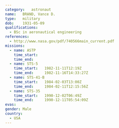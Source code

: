 ```yaml
---
category:	astronaut
name:	BRAND, Vance D.
type:	military
dob:	1931-05-09
qualifications:
  - BSc in aeronautical engineering
references:
  - http://www.nasa.gov/pdf/740566main_current.pdf
missions:
  - name: ASTP
    time_start:   
    time_end:     
  - name: STS-5
    time_start:   1982-11-11T12:19Z
    time_end:     1982-11-16T14:33:27Z
  - name: STS-41-B
    time_start:   1984-02-03T13:00Z
    time_end:     1984-02-11T12:15:56Z
  - name: STS-35
    time_start:   1990-12-02T06:49Z
    time_end:     1990-12-11T05:54:09Z
evas:
gender:	Male
country:
  - USA
---
```

